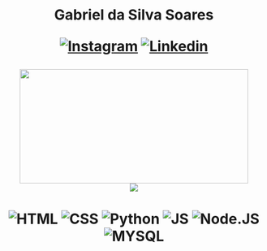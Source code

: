 <div align="center">
   <h1>
      Gabriel da Silva Soares
   </h>
   <br>
   
   [![Instagram](https://img.shields.io/badge/Instagram-E4405F?style=for-the-badge&logo=instagram&logoColor=white)](https://www.instagram.com/bielxs_ss_/)
   [![Linkedin](https://img.shields.io/badge/LinkedIn-0077B5?style=for-the-badge&logo=linkedin&logoColor=white)](https://www.linkedin.com/in/gabriel-soares-3098782b0/)
   
   <div>
        <img width="450" height="225" src="https://github-readme-stats.vercel.app/api?username=Bielxs633&show_icons=true&theme=dracula&bg_color=00000000&border_color=00000000&rank_icon=github&ring_color=8dd5ed&include_all_commits=true">
   </div>
   
   <div>
       <img src="https://github-readme-stats.vercel.app/api/top-langs/?username=Bielxs633&layout=compact&langs_count=12&theme=dracula&bg_color=00000000&border_color=00000000&locale=pt-br">
   </div>
   
   <div style="display: inline_block"><br/>
       <img align="center" alt="HTML" src="https://img.shields.io/badge/HTML-FF0000?style=for-the-badge&logo=html5&logoColor=white" />
       <img align="center" alt="CSS" src="https://img.shields.io/badge/CSS-0000FF?&style=for-the-badge&logo=css3&logoColor=white" />
       <img align="center" alt="Python" src="https://img.shields.io/badge/Python-008000?style=for-the-badge&logo=python&logoColor=white" />
       <img align="center" alt="JS" src="https://img.shields.io/badge/JavaScript-F7DF1E?style=for-the-badge&logo=javascript&logoColor=black" />
       <img align="center" alt="Node.JS" src="https://img.shields.io/badge/Node.js-FF4500?style=for-the-badge&logo=node.js&logoColor=white" />
       <img align="center" alt="MYSQL" src="https://img.shields.io/badge/MySQL-00000F?style=for-the-badge&logo=mysql&logoColor=white" />
   </div><br/>
   
</div>



















 
